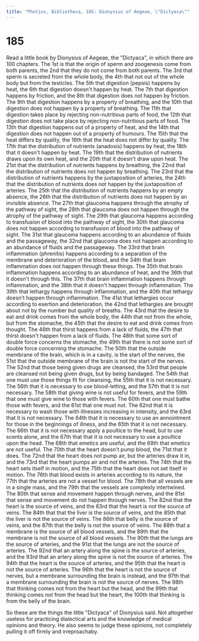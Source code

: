 ```yaml
---
title: "Photios, Bibliotheca, 185: Dionysius of Aegeae, \"Dictyaca\""
---
```

# 185

Read a little book by Dionysius of Aegeae, the "Dictyaca", in which there are 100 chapters. The 1st is that the origin of sperm and zoogenesis come from both parents, the 2nd that they do not come from both parents. The 3rd that sperm is secreted from the whole body, the 4th that not out of the whole body but from the testicles. The 5th that digestion (pepsis) happens by heat, the 6th that digestion doesn't happen by heat. The 7th that digestion happens by friction, and the 8th that digestion does not happen by friction. The 9th that digestion happens by a property of breathing, and the 10th  that digestion does not happen by a property of breathing. The 11th that digestion takes place by rejecting non-nutritious parts of food, the 12th that digestion does not take place by rejecting non-nutritious parts of food. The 13th that digestion happens out of a property of heat, and the 14th that digestion does not happen out of a property of humours. The 15th that the heat differs by quality, the 16th that the heat does not differ by quality. The 17th that the distribution of nutrients (anadosis) happens by heat, the 18th that it doesn't happen by heat. The 19th that the distribution of nutrients draws upon its own heat, and the 20th that it doesn't draw upon heat. The 21st that the distribution of nutrients happens by breathing, the 22nd that the distribution of nutrients does not happen by breathing. The 23rd that the distribution of nutrients happens by the juxtaposition of arteries, the 24th that the distribution of nutrients does not happen by the juxtaposition of arteries. The 25th that the distribution of nutrients happens by an empty absence, the 26th that the distribution of nutrients does not happen by an invisible absence. The 27th that glaucoma happens through the atrophy of the pathway of sight, the 28th that glaucoma does not happen through the atrophy of the pathway of sight. The 29th that glaucoma happens according to transfusion of blood into the pathway of sight, the 30th that glaucoma does not happen according to transfusion of blood into the pathway of sight. The 31st that glaucoma happens according to an abundance of fluids and the passageway, the 32nd that glaucoma does not happen according to an abundance of fluids and the passageway. The 33rd that brain inflammation (phrenitis) happens according to a separation of the membrane and deterioration of the blood, and the 34th that brain inflammation does not happen through these things. The 35th that brain inflammation happens according to an abundance of heat, and the 36th that it doesn't through this. The 37th that brain inflammation happens through inflammation, and the 38th that it doesn't happen through inflammation. The 39th that lethargy happens through inflammation, and the 40th that lethargy doesn't happen through inflammation. The 41st that lethargies occur according to exertion and deterioration, the 42nd that lethargies are brought about not by the number but quality of breaths. The 43rd that the desire to eat and drink comes from the whole body, the 44th that not from the whole, but from the stomache, the 45th that the desire to eat and drink comes from thought. The 46th that thirst happens from a lack of fluids, the 47th that thirst doesn't happen from a lack of fluids. The 48th that some sort of double force concerns the stomache, the 49th that there is not some sort of double force concerning the stomache. The 50th that the outside membrane of the brain, which is in a cavity, is the start of the nerves, the 51st that the outside membrane of the brain is not the start of the nerves. The 52nd that those being given drugs are cleansed, the 53rd that people are cleansed not being given drugs, but by being bandaged. The 54th that one must use those things fit for cleansing, the 55th that it is not necessary. The 56th that it is necessary to use blood-letting, and the 57th that it is not necessary. The 58th that giving wine is not useful for fevers, and the 59th that one must give wine to those with fevers. The 60th that one must bathe those with fevers, and the 61st that one must not. The 62nd that it is necessary to wash those with illnesses increasing in intensity, and the 63rd that it is not necessary. The 64th that it is necessary to use an annointment for those in the beginnings of illness, and the 65th that it is not necessary. The 66th that it is not necessary apply a poultice to the head, but to use scents alone, and the 67th that that it is not necessary to use a poultice upon the head. The 68th that emetics are useful, and the 69th that emetics are not useful. The 70th that the heart doesn't pump blood, the 71st that it does. The 72nd that the heart does not pump air, but the arteries draw it in, and the 73rd that the heart pumps air and not the arteries. The 74th that the heart sets itself in motion, and the 75th that the heart does not set itself in motion. The 76th that blood exists in arteries according to its nature, the 77th that the arteries are not a vessel for blood. The 78th that all vessels are in a single mass, and the 79th that the vessels are complexly intertwined. The 80th that sense and movement happen through nerves, and the 81st that sense and movement do not happen through nerves. The 82nd that the heart is the source of veins, and the 83rd that the heart is not the source of veins. The 84th that that the liver is the source of veins, and the 85th that the liver is not the source of veins. The 86th that belly is the source of veins, and the 87th that the belly is not the source of veins. The 88th that a membrane is the source of all blood vessels, and the 89th that the membrane is not the source of all blood vessels. The 90th that the lungs are the source of arteries, and the 91st that the lungs are not the source of arteries. The 92nd that an artery along the spine is the source of arteries, and the 93rd that an artery along the spine is not the source of arteries. The 94th that the heart is the source of arteries, and the 95th that the heart is not the source of arteries. The 96th that the heart is not the source of nerves, but a membrane surrounding the brain is instead, and the 97th that a membrane surrounding the brain is not the source of nerves. The 98th that thinking comes not from the heart but the head, and the 99th that thinking comes not from the head but the heart, the 100th that thinking is from the belly of the brain. 

So these are the things the little "Dictyaca" of Dionysius said. Not altogether useless for practicing dialectical arts and the knowledge of medical opinions and theory. He also seems to judge these opinions, not completely pulling it off firmly and irreproachaby. 
